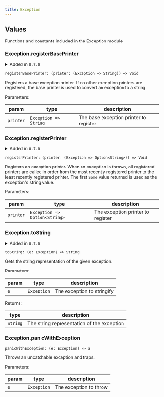 ```yaml
---
title: Exception
---
```


## Values

Functions and constants included in the Exception module.

### Exception.**registerBasePrinter**

<details disabled>
<summary tabindex="-1">Added in <code>0.7.0</code></summary>
No other changes yet.
</details>

```grain
registerBasePrinter: (printer: (Exception => String)) => Void
```

Registers a base exception printer. If no other exception printers are
registered, the base printer is used to convert an exception to a string.

Parameters:

|param|type|description|
|-----|----|-----------|
|`printer`|`Exception => String`|The base exception printer to register|

### Exception.**registerPrinter**

<details disabled>
<summary tabindex="-1">Added in <code>0.7.0</code></summary>
No other changes yet.
</details>

```grain
registerPrinter: (printer: (Exception => Option<String>)) => Void
```

Registers an exception printer. When an exception is thrown, all registered
printers are called in order from the most recently registered printer to
the least recently registered printer. The first `Some` value returned is
used as the exception's string value.

Parameters:

|param|type|description|
|-----|----|-----------|
|`printer`|`Exception => Option<String>`|The exception printer to register|

### Exception.**toString**

<details disabled>
<summary tabindex="-1">Added in <code>0.7.0</code></summary>
No other changes yet.
</details>

```grain
toString: (e: Exception) => String
```

Gets the string representation of the given exception.

Parameters:

|param|type|description|
|-----|----|-----------|
|`e`|`Exception`|The exception to stringify|

Returns:

|type|description|
|----|-----------|
|`String`|The string representation of the exception|

### Exception.**panicWithException**

```grain
panicWithException: (e: Exception) => a
```

Throws an uncatchable exception and traps.

Parameters:

|param|type|description|
|-----|----|-----------|
|`e`|`Exception`|The exception to throw|

